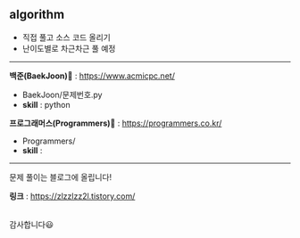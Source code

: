 ## algorithm

- 직접 풀고 소스 코드 올리기
- 난이도별로 차근차근 풀 예정

---

**백준(BaekJoon)📁** : https://www.acmicpc.net/
<br>

- BaekJoon/문제번호.py
- **skill** : python
  <br>

**프로그래머스(Programmers)📁** : https://programmers.co.kr/
<br>

- Programmers/
- **skill** :
  <br>

---

문제 풀이는 블로그에 올립니다!

**링크** : https://zlzzlzz2l.tistory.com/

<br>
감사합니다😃

